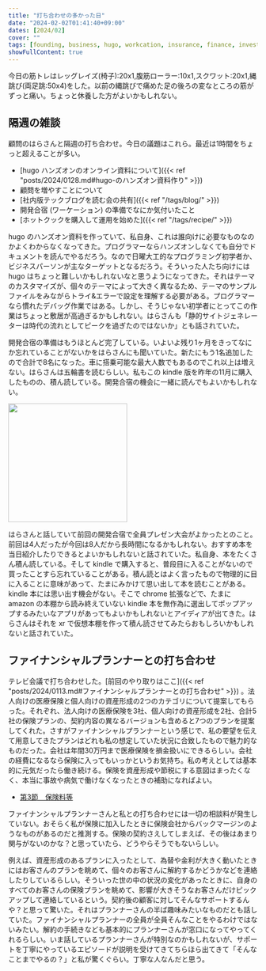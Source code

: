 ```yaml
---
title: "打ち合わせの多かった日"
date: "2024-02-02T01:41:40+09:00"
dates: [2024/02]
cover: ""
tags: [founding, business, hugo, workcation, insurance, finance, investing]
showFullContent: true
---
```


今日の筋トレはレッグレイズ(椅子):20x1,腹筋ローラー:10x1,スクワット:20x1,縄跳び(両足跳:50x4)をした。以前の縄跳びで痛めた足の後ろの変なところの筋がずっと痛い。ちょっと休養した方がよいかもしれない。

## 隔週の雑談

顧問のはらさんと隔週の打ち合わせ。今日の議題はこれら。最近は1時間をちょっと超えることが多い。

* [hugo ハンズオンのオンライン資料について]({{< ref "posts/2024/0128.md#hugo-のハンズオン資料作り" >}})
* 顧問を増やすことについて
* [社内版テックブログを読む会の共有]({{< ref "/tags/blog/" >}})
* 開発合宿 (ワーケーション) の準備でなにか気付いたこと
* [ホットクックを購入して運用を始めた]({{< ref "/tags/recipe/" >}})

hugo のハンズオン資料を作っていて、私自身、これは誰向けに必要なものなのかよくわからなくなってきた。プログラマーならハンズオンしなくても自分でドキュメントを読んでやるだろう。なので日曜大工的なプログラミング初学者か、ビジネスパーソンが主なターゲットとなるだろう。そういった人たち向けには hugo はちょっと難しいかもしれないなと思うようになってきた。それはテーマのカスタマイズが、個々のテーマによって大きく異なるため、テーマのサンプルファイルをみながらトライ&エラーで設定を理解する必要がある。プログラマーなら慣れたデバッグ作業ではある。しかし、そうじゃない初学者にとってこの作業はちょっと敷居が高過ぎるかもしれない。はらさんも「静的サイトジェネレーターは時代の流れとしてピークを過ぎたのではないか」とも話されていた。

開発合宿の準備はもうほとんど完了している。いよいよ残り1ヶ月をきってなにか忘れていることがないかをはらさんにも聞いていた。新たにもう1名追加したので合計で8名になった。車に搭乗可能な最大人数でもあるのでこれ以上は増えない。はらさんは五輪書を読むらしい。私もこの kindle 版を昨年の11月に購入したものの、積ん読している。開発合宿の機会に一緒に読んでもよいかもしれない。

<a href="https://amzn.to/48Zz0Ik" target="_blank"><img src="https://m.media-amazon.com/images/I/81h22CFKefL._SY425_.jpg" width="240" /></a>

はらさんと話していて前回の開発合宿で全員プレゼン大会がよかったとのこと。前回は4人だったが今回は8人だから長時間になるかもしれない。おすすめ本を当日紹介したりできるとよいかもしれないと話されていた。私自身、本をたくさん積ん読している。そして kindle で購入すると、普段目に入ることがないので買ったことすら忘れていることがある。積ん読とはよく言ったもので物理的に目に入ることに意味があって、たまにみかけて思い出して本を読むことがある。kindle 本には思い出す機会がない。そこで chrome 拡張などで、たまに amazon の本棚から読み終えていない kindle 本を無作為に選出してポップアップするみたいなアプリがあってもよいかもしれないとアイディアが出てきた。はらさんはそれを xr で仮想本棚を作って積ん読させてみたらおもしろいかもしれないと話されていた。

## ファイナンシャルプランナーとの打ち合わせ

テレビ会議で打ち合わせした。[前回のやり取りはここ]({{< ref "posts/2024/0113.md#ファイナンシャルプランナーとの打ち合わせ" >}}) 。法人向けの医療保険と個人向けの資産形成の2つのカテゴリについて提案してもらった。それぞれ、法人向けの医療保険を3社、個人向けの資産形成を2社、合計5社の保険プランの、契約内容の異なるバージョンも含めると7つのプランを提案してくれた。さすがファイナンシャルプランナーという感じで、私の要望を伝えて用意してきたプランはどれも私の想定していた状況に合致したもので魅力的なものだった。会社は年間30万円まで医療保険を損金扱いにできるらしい。会社の経費になるなら保険に入ってもいっかというお気持ち。私の考えとしては基本的に元気だったら働き続ける。保険を資産形成や節税にする意図はまったくなく、本当に事故や病気で働けなくなったときの補助になればよい。

* [第3節　保険料等](https://www.nta.go.jp/law/tsutatsu/kihon/hojin/09/09_03.htm)

ファイナンシャルプランナーさんと私との打ち合わせには一切の相談料が発生していない。おそらく私が保険に加入したときに保険会社からバックマージンのようなものがあるのだと推測する。保険の契約さえしてしまえば、その後はあまり関与がないのかな？と思っていたら、どうやらそうでもないらしい。

例えば、資産形成のあるプランに入ったとして、為替や金利が大きく動いたときにはお客さんのプランを眺めて、個々のお客さんに解約するかどうかなどを連絡したりしているらしい。そういった世の中の状況の変化があったときに、自身のすべてのお客さんの保険プランを眺めて、影響が大きそうなお客さんだけピックアップして連絡しているという。契約後の顧客に対してそんなサポートするんや？と思って驚いた。それはプランナーさんの半ば趣味みたいなものだとも話していた。ファイナンシャルプランナーの全員が全員そんなことをやるわけではないみたい。解約の手続きなども基本的にプランナーさんが窓口になってやってくれるらしい。いま話しているプランナーさんが特別なのかもしれないが、サポートを丁寧にやっているエピソードが説明を受けてきてちらほら出てきて「そんなことまでやるの？」と私が驚くぐらい。丁寧な人なんだと思う。
